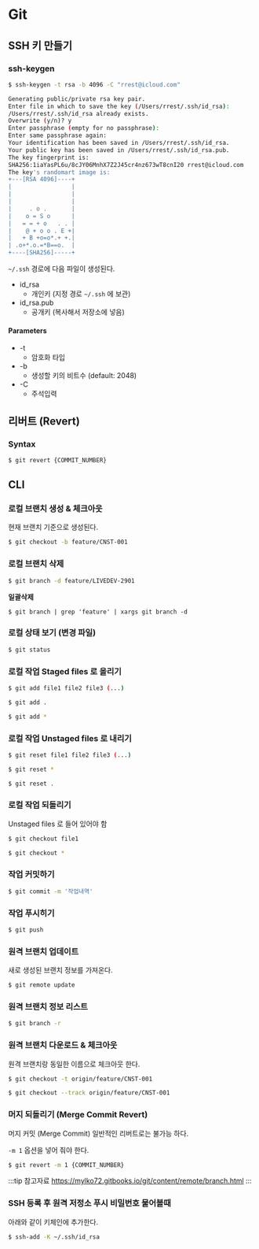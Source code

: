 # Git

## SSH 키 만들기

### ssh-keygen

```bash
$ ssh-keygen -t rsa -b 4096 -C "rrest@icloud.com"

Generating public/private rsa key pair.
Enter file in which to save the key (/Users/rrest/.ssh/id_rsa):
/Users/rrest/.ssh/id_rsa already exists.
Overwrite (y/n)? y
Enter passphrase (empty for no passphrase):
Enter same passphrase again:
Your identification has been saved in /Users/rrest/.ssh/id_rsa.
Your public key has been saved in /Users/rrest/.ssh/id_rsa.pub.
The key fingerprint is:
SHA256:1iaYasPL6u/8cJY06MnhX7Z2J45cr4nz673wT8cnI20 rrest@icloud.com
The key's randomart image is:
+---[RSA 4096]----+
|                 |
|                 |
|                 |
|     . o .       |
|    o = S o      |
|   = = + o   . . |
|    @ + o o . E +|
|   + B +o=o*.+ +.|
| .o+*.o.=*B==o.  |
+----[SHA256]-----+
```

`~/.ssh` 경로에 다음 파일이 생성된다.

* id\_rsa
  * 개인키 \(지정 경로 `~/.ssh` 에 보관\)
* id\_rsa.pub
  * 공개키 \(복사해서 저장소에 넣음\)

#### Parameters

* -t
  * 암호화 타입
* -b
  * 생성할 키의 비트수 \(default: 2048\)
* -C
  * 주석입력

## 리버트 (Revert)

### Syntax

```bash
$ git revert {COMMIT_NUMBER}
```

## CLI

### 로컬 브랜치 생성 & 체크아웃

현재 브랜치 기준으로 생성된다.

```bash
$ git checkout -b feature/CNST-001
```

### 로컬 브랜치 삭제

```bash
$ git branch -d feature/LIVEDEV-2901
```

**일괄삭제**

```branch
$ git branch | grep 'feature' | xargs git branch -d
```

### 로컬 상태 보기 (변경 파일)

```bash
$ git status
```

### 로컬 작업 Staged files 로 올리기

```bash
$ git add file1 file2 file3 (...)
```

```bash
$ git add .
```

```bash
$ git add *
```

### 로컬 작업 Unstaged files 로 내리기

```bash
$ git reset file1 file2 file3 (...)
```

```bash
$ git reset *
```

```bash
$ git reset .
```

### 로컬 작업 되돌리기

Unstaged files 로 들어 있어야 함

```bash
$ git checkout file1
```

```bash
$ git checkout *
```

### 작업 커밋하기

```bash
$ git commit -m '작업내역'
```

### 작업 푸시히기

```bash
$ git push
```

### 원격 브랜치 업데이트

새로 생성된 브랜치 정보를 가져온다.

```bash
$ git remote update
```

### 원격 브랜치 정보 리스트

```bash
$ git branch -r
```

### 원격 브랜치 다운로드 & 체크아웃

원격 브랜치랑 동일한 이름으로 체크아웃 한다.

```bash
$ git checkout -t origin/feature/CNST-001
```

```bash
$ git checkout --track origin/feature/CNST-001
```

### 머지 되돌리기 (Merge Commit Revert)

머지 커밋 (Merge Commit) 일반적인 리버트로는 불가능 하다.

`-m 1` 옵션을 넣어 줘야 한다.

```bash
$ git revert -m 1 {COMMIT_NUMBER}
```

:::tip 참고자료
<https://mylko72.gitbooks.io/git/content/remote/branch.html>
:::

### SSH 등록 후 원격 저정소 푸시 비밀번호 물어볼때

아래와 같이 키체인에 추가한다.

```bash
$ ssh-add -K ~/.ssh/id_rsa
```